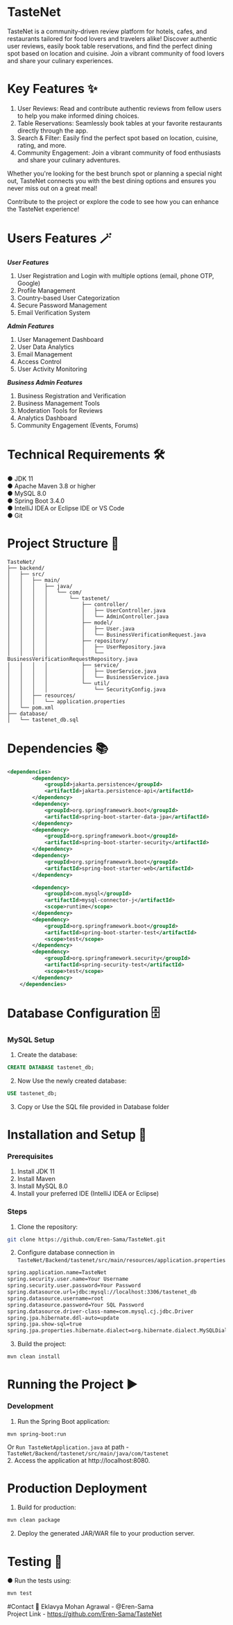 # TasteNet
TasteNet is a community-driven review platform for hotels, cafes, and restaurants tailored for food lovers and travelers alike! Discover authentic user reviews, easily book table reservations, and find the perfect dining spot based on location and cuisine. Join a vibrant community of food lovers and share your culinary experiences.

# Key Features ✨
1. User Reviews: Read and contribute authentic reviews from fellow users to help you make informed dining choices.
2. Table Reservations: Seamlessly book tables at your favorite restaurants directly through the app.
3. Search & Filter: Easily find the perfect spot based on location, cuisine, rating, and more.
4. Community Engagement: Join a vibrant community of food enthusiasts and share your culinary adventures.

Whether you're looking for the best brunch spot or planning a special night out, TasteNet connects you with the best dining options and ensures you never miss out on a great meal!

Contribute to the project or explore the code to see how you can enhance the TasteNet experience!

# Users Features 🪄

***User Features***
1. User Registration and Login with multiple options (email, phone OTP, Google)
2. Profile Management
3. Country-based User Categorization
4. Secure Password Management
5. Email Verification System

***Admin Features***
1. User Management Dashboard
2. User Data Analytics
3. Email Management
4. Access Control
5. User Activity Monitoring

***Business Admin Features***
1. Business Registration and Verification
2. Business Management Tools
3. Moderation Tools for Reviews
4. Analytics Dashboard
5. Community Engagement (Events, Forums)

# Technical Requirements 🛠️
● JDK 11<br>
● Apache Maven 3.8 or higher<br>
● MySQL 8.0<br>
● Spring Boot 3.4.0<br>
● IntelliJ IDEA or Eclipse IDE or VS Code<br>
● Git<br>

# Project Structure 📂
```
TasteNet/
├── backend/
│   ├── src/
│   │   ├── main/
│   │   │   ├── java/
│   │   │   │   └── com/
│   │   │   │       └── tastenet/
│   │   │   │           ├── controller/
│   │   │   │           │   ├── UserController.java
│   │   │   │           │   └── AdminController.java
│   │   │   │           ├── model/
│   │   │   │           │   ├── User.java
│   │   │   │           │   └── BusinessVerificationRequest.java
│   │   │   │           ├── repository/
│   │   │   │           │   ├── UserRepository.java
│   │   │   │           │   └── BusinessVerificationRequestRepository.java
│   │   │   │           ├── service/
│   │   │   │           │   ├── UserService.java
│   │   │   │           │   └── BusinessService.java
│   │   │   │           └── util/
│   │   │   │               └── SecurityConfig.java
│   │   ├── resources/
│   │   │   └── application.properties
│   └── pom.xml
├── database/
│   └── tastenet_db.sql
```

# Dependencies 📚
```xml
<dependencies>
		<dependency>
            <groupId>jakarta.persistence</groupId>
            <artifactId>jakarta.persistence-api</artifactId>
        </dependency>
		<dependency>
			<groupId>org.springframework.boot</groupId>
			<artifactId>spring-boot-starter-data-jpa</artifactId>
		</dependency>
		<dependency>
			<groupId>org.springframework.boot</groupId>
			<artifactId>spring-boot-starter-security</artifactId>
		</dependency>
		<dependency>
			<groupId>org.springframework.boot</groupId>
			<artifactId>spring-boot-starter-web</artifactId>
		</dependency>

		<dependency>
			<groupId>com.mysql</groupId>
			<artifactId>mysql-connector-j</artifactId>
			<scope>runtime</scope>
		</dependency>
		<dependency>
			<groupId>org.springframework.boot</groupId>
			<artifactId>spring-boot-starter-test</artifactId>
			<scope>test</scope>
		</dependency>
		<dependency>
			<groupId>org.springframework.security</groupId>
			<artifactId>spring-security-test</artifactId>
			<scope>test</scope>
		</dependency>
	</dependencies>
```

# Database Configuration 🗄️
### MySQL Setup
1. Create the database:
```sql
CREATE DATABASE tastenet_db;
```
2. Now Use the newly created database:
```sql
USE tastenet_db;
```
3. Copy or Use the SQL file provided in Database folder

# Installation and Setup 🚀
### Prerequisites
1. Install JDK 11
2. Install Maven
3. Install MySQL 8.0
4. Install your preferred IDE (IntelliJ IDEA or Eclipse)

### Steps
1. Clone the repository:
```bash
git clone https://github.com/Eren-Sama/TasteNet.git
```
2. Configure database connection in ``TasteNet/Backend/tastenet/src/main/resources/application.properties``
```bash
spring.application.name=TasteNet
spring.security.user.name=Your Username
spring.security.user.password=Your Password
spring.datasource.url=jdbc:mysql://localhost:3306/tastenet_db
spring.datasource.username=root
spring.datasource.password=Your SQL Password
spring.datasource.driver-class-name=com.mysql.cj.jdbc.Driver
spring.jpa.hibernate.ddl-auto=update
spring.jpa.show-sql=true
spring.jpa.properties.hibernate.dialect=org.hibernate.dialect.MySQLDialect
```
3. Build the project:
```bash
mvn clean install
```
# Running the Project ▶️
### Development
1. Run the Spring Boot application:
```
mvn spring-boot:run
```
Or
``Run TasteNetApplication.java`` at path - ``TasteNet/Backend/tastenet/src/main/java/com/tastenet``<br>
2. Access the application at http://localhost:8080.
# Production Deployment
1. Build for production:
```bash
mvn clean package
```
2. Deploy the generated JAR/WAR file to your production server.

# Testing 🧪
● Run the tests using:
```bash
mvn test
```

#Contact 📧
Eklavya Mohan Agrawal - @Eren-Sama<br>
Project Link - https://github.com/Eren-Sama/TasteNet

